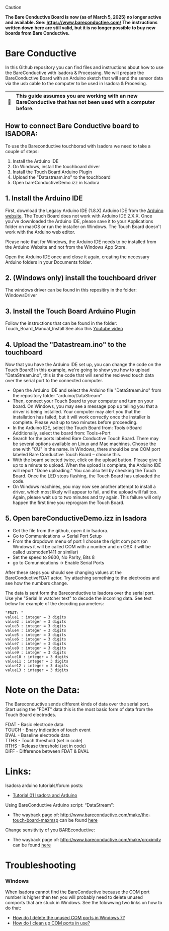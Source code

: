> [!CAUTION]
> **The Bare Conductive Board is now (as of March 5, 2025) no longer active and available. See: https://www.bareconductive.com/
> The instructions written down here are still valid, but it is no longer possible to buy new boards from Bare Conductive.**

# Bare Conductive
In this Github repository you can find files and instructions about how to use the BareConductive with Isadora & Processing. We will prepare the BareConductive Board with an Arduino sketch that will send the sensor data via the usb cable to the computer to be used in Isadora & Procesing.

| :memo:        | This guide assumes you are working with an new BareConductive that has not been used with a computer before.       |
|---------------|:---------------------------------------------|

## How to connect Bare Conductive board to ISADORA:

To use the Bareconductive touchborad with Isadora we need to take a couple of steps:

1. Install the Arduino IDE
2. On Windows, install the touchboard driver
3. Install the Touch Board Arduino Plugin
4. Upload the "Datastream.ino" to the touchboard
5. Open bareConductiveDemo.izz in Isadora

## 1. Install the Arduino IDE
First, download the Legacy Arduino IDE (1.8.X) Arduino IDE from the [Arduino website](https://www.arduino.cc/en/Main/Software). The Touch Board does not work with Arduino IDE 2.X.X. Once you've downloaded the Arduino IDE, please save it to your Applications folder on macOS or run the installer on Windows. The Touch Board doesn't work with the Arduino web editor.

Please note that for Windows, the Arduino IDE needs to be installed from the Arduino Website and not from the Windows App Store.

Open the Arduino IDE once and close it again, creating the necessary Arduino folders in your Documents folder.

## 2. (Windows only) install the touchboard driver
The windows driver can be found in this repositiry in the folder: WindowsDriver

## 3. Install the Touch Board Arduino Plugin
Follow the instructions that can be found in the folder: Touch_Board_Manual_Install
See also this [Youtube video](https://www.youtube.com/watch?v=laDD8L2U4B4)

## 4. Upload the "Datastream.ino" to the touchboard
Now that you have the Arduino IDE set up, you can change the code on the Touch Board! In this example, we're going to show you how to upload "DataStream.ino", this is the code that will send the recieved touch data over the serial port to the connected computer.

* Open the Arduino IDE and select the Arduino file "DataStream.ino" from the repository folder "arduino/DataStream"
* Then, connect your Touch Board to your computer and turn on your board. On Windows, you may see a message pop up telling you that a driver is being installed. Your computer may alert you that the installation has failed, but it will work correctly once the installer is complete. Please wait up to two minutes before proceeding.
* In the Arduino IDE, select the Touch Board from: Tools→Board Additionally, select the board from: Tools→Port
* Search for the ports labeled Bare Conductive Touch Board. There may be several options available on Linux and Mac machines. Choose the one with "CU" in the name. In Windows, there should be one COM port labeled Bare Conductive Touch Board – choose this.
* With the board selected twice, click on the upload button. Please give it up to a minute to upload. When the upload is complete, the Arduino IDE will report "Done uploading." You can also tell by checking the Touch Board. Once the LED stops flashing, the Touch Board has uploaded the code.
* On Windows machines, you may now see another attempt to install a driver, which most likely will appear to fail, and the upload will fail too. Again, please wait up to two minutes and try again. This failure will only happen the first time you reprogram the Touch Board.

## 5. Open bareConductiveDemo.izz in Isadora
* Get the file from the github, open it in Isadora.
* Go to Communications -> Serial Port Setup
* From the dropdown menu of port 1 choose the right com port (on Windows it will be called COM with a number and on OSX it will be called usbmoden1411 or similar)
* Set the speed to 9600, No Parity, Bits 8
* go to Comunnications -> Enable Serial Ports

After these steps you should see changing values at the BareConductiveFDAT actor.
Try attaching something to the electrodes and see how the numbers change.

The data is sent form the Bareconductive to Isadora over the serial port. Use yhe "Serial In watcher text" to decode the incoming data.
See text below for example of the decoding parameters:

```
"FDAT: "
value1 : integer = 3 digits
value2 : integer = 3 digits
value3 : integer = 3 digits
value4 : integer = 3 digits
value5 : integer = 3 digits
value6 : integer = 3 digits
value7 : integer = 3 digits
value8 : integer = 3 digits
value9 : integer = 3 digits
value10 : integer = 3 digits
value11 : integer = 3 digits
value12 : integer = 3 digits
value13 : integer = 3 digits
```
# Note on the Data:
The Bareconductive sends different kinds of data over the serial port.   
Start using the "FDAT" data this is the most basic form of data from the Touch Board electrodes. 

FDAT - Basic electrode data  
TOUCH - Bnary indication of touch event  
BVAL - Baseline electrode data  
TTHS - Touch threshold (set in code)  
RTHS - Release threshold (set in code)  
DIFF - Difference between FDAT & BVAL  

# Links:

Isadora arduino tutorials/forum posts:
* [Tutorial 01 Isadora and Arduino](http://art-research2010summer.blogspot.nl/2010/06/tutorial-01-isadora-and-arduino.html)

Using BareConductive Arduino script: “DataStream”: 
* The wayback page of: http://www.bareconductive.com/make/the-touch-board-maxmsp can be found [here](https://web.archive.org/web/20201202163159/https://www.bareconductive.com/make/the-touch-board-maxmsp/)

Change sensitivity of you BAREconductive:
* The wayback page of: http://www.bareconductive.com/make/proximity can be found [here](https://web.archive.org/web/20200925073652/https://www.bareconductive.com/make/proximity/)

# Troubleshooting

### Windows
When Isadora cannot find the BareConductive because the COM port number is higher then ten you will probably need to delete unused comports that are stuck in Windows. See the folowwing two links on how to do that:
* [How do I delete the unused COM ports in Windows 7? ](https://answers.microsoft.com/en-us/windows/forum/windows_7-hardware/how-do-i-delete-the-unused-com-ports-in-windows-7/4bb72733-1be0-4168-9ba5-68dcb72d31d9)
* [How do I clean up COM ports in use?](https://superuser.com/questions/408976/how-do-i-clean-up-com-ports-in-use)




